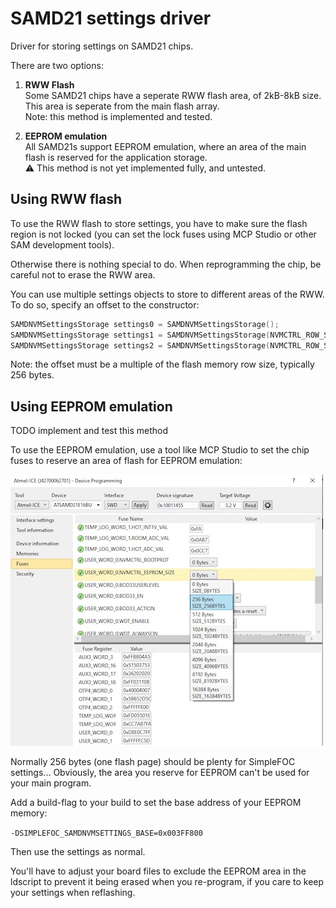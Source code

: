 # SAMD21 settings driver

Driver for storing settings on SAMD21 chips.

There are two options:

1. **RWW Flash** \
Some SAMD21 chips have a seperate RWW flash area, of 2kB-8kB size. This area is seperate from the main flash array. \
Note: this method is implemented and tested.

2. **EEPROM emulation** \
All SAMD21s support EEPROM emulation, where an area of the main flash is reserved for the application storage. \
:warning: This method is not yet implemented fully, and untested.

## Using RWW flash

To use the RWW flash to store settings, you have to make sure the flash region is not locked (you can set the lock fuses using MCP Studio or other SAM development tools).

Otherwise there is nothing special to do. When reprogramming the chip, be careful not to erase the RWW area.

You can use multiple settings objects to store to different areas of the RWW. 
To do so, specify an offset to the constructor:

```c++
SAMDNVMSettingsStorage settings0 = SAMDNVMSettingsStorage();
SAMDNVMSettingsStorage settings1 = SAMDNVMSettingsStorage(NVMCTRL_ROW_SIZE);
SAMDNVMSettingsStorage settings2 = SAMDNVMSettingsStorage(NVMCTRL_ROW_SIZE*2);
```

Note: the offset must be a multiple of the flash memory row size, typically 256 bytes.


## Using EEPROM emulation

TODO implement and test this method

To use the EEPROM emulation, use a tool like MCP Studio to set the chip fuses to reserve an area of flash for EEPROM emulation:

![](eeprom_emulation_screenshot.jpg)

Normally 256 bytes (one flash page) should be plenty for SimpleFOC settings... Obviously, the area you reserve for EEPROM can't be used for your main program. 

Add a build-flag to your build to set the base address of your EEPROM memory:

`-DSIMPLEFOC_SAMDNVMSETTINGS_BASE=0x003FF800`

Then use the settings as normal.

You'll have to adjust your board files to exclude the EEPROM area in the ldscript to prevent it being erased when you re-program, if you care to keep your settings when reflashing.

